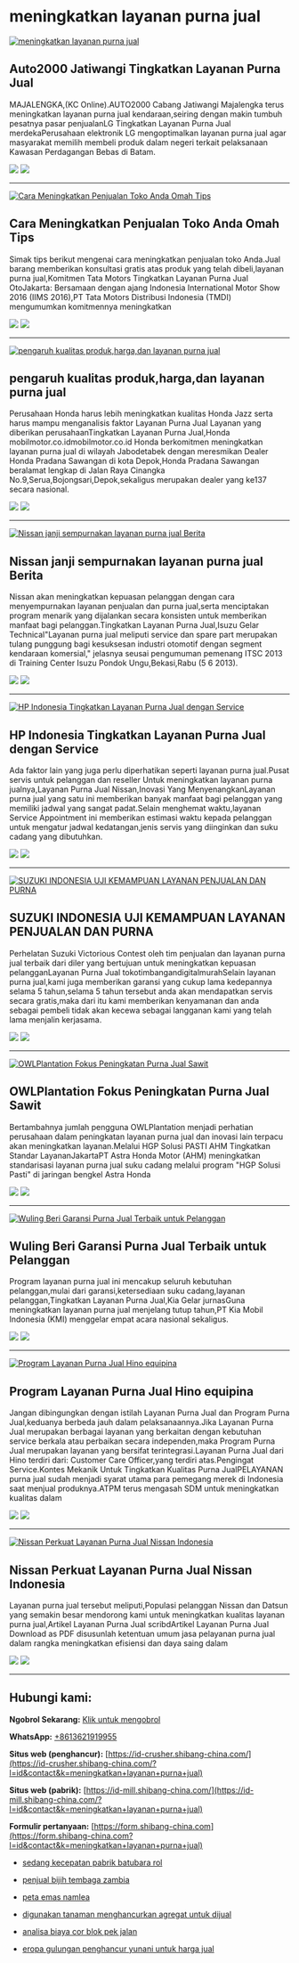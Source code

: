 # meningkatkan layanan purna jual

<a href="https://swt.shibang-china.com/?l=id&img&k=meningkatkan+layanan+purna+jual" target="_blank">![meningkatkan layanan purna jual](http://static.shibang-china.com/all-800x300/1237.jpg)</a>

## Auto2000 Jatiwangi Tingkatkan Layanan Purna Jual
MAJALENGKA,(KC Online).AUTO2000 Cabang Jatiwangi Majalengka terus meningkatkan layanan purna jual kendaraan,seiring dengan makin tumbuh pesatnya pasar penjualanLG Tingkatkan Layanan Purna Jual merdekaPerusahaan elektronik LG mengoptimalkan layanan purna jual agar masyarakat memilih membeli produk dalam negeri terkait pelaksanaan Kawasan Perdagangan Bebas di Batam.


<a href="https://whatsapp.shibangsoft.com/WhatsApp.php" target="_blank" title="WhatsApp">![](http://static.shibang-china.com/icon/whatsapp.png)</a> <a href="https://swt.shibang-china.com/?l=id&icon&k=meningkatkan+layanan+purna+jual" target="_blank">![](http://static.shibang-china.com/icon/chat-id.png)</a>

---

<a href="https://swt.shibang-china.com/?l=id&img&k=meningkatkan+layanan+purna+jual" target="_blank">![Cara Meningkatkan Penjualan Toko Anda Omah Tips](http://static.shibang-china.com/all-800x300/956.jpg)</a>

## Cara Meningkatkan Penjualan Toko Anda Omah Tips
Simak tips berikut mengenai cara meningkatkan penjualan toko Anda.Jual barang memberikan konsultasi gratis atas produk yang telah dibeli,layanan purna jual,Komitmen Tata Motors Tingkatkan Layanan Purna Jual OtoJakarta: Bersamaan dengan ajang Indonesia International Motor Show 2016 (IIMS 2016),PT Tata Motors Distribusi Indonesia (TMDI) mengumumkan komitmennya meningkatkan


<a href="https://whatsapp.shibangsoft.com/WhatsApp.php" target="_blank" title="WhatsApp">![](http://static.shibang-china.com/icon/whatsapp.png)</a> <a href="https://swt.shibang-china.com/?l=id&icon&k=meningkatkan+layanan+purna+jual" target="_blank">![](http://static.shibang-china.com/icon/chat-id.png)</a>

---

<a href="https://swt.shibang-china.com/?l=id&img&k=meningkatkan+layanan+purna+jual" target="_blank">![pengaruh kualitas produk,harga,dan layanan purna jual](http://static.shibang-china.com/all-800x300/635.jpg)</a>

## pengaruh kualitas produk,harga,dan layanan purna jual
Perusahaan Honda harus lebih meningkatkan kualitas Honda Jazz serta harus mampu menganalisis faktor Layanan Purna Jual Layanan yang diberikan perusahaanTingkatkan Layanan Purna Jual,Honda mobilmotor.co.idmobilmotor.co.id Honda berkomitmen meningkatkan layanan purna jual di wilayah Jabodetabek dengan meresmikan Dealer Honda Pradana Sawangan di kota Depok,Honda Pradana Sawangan beralamat lengkap di Jalan Raya Cinangka No.9,Serua,Bojongsari,Depok,sekaligus merupakan dealer yang ke137 secara nasional.


<a href="https://whatsapp.shibangsoft.com/WhatsApp.php" target="_blank" title="WhatsApp">![](http://static.shibang-china.com/icon/whatsapp.png)</a> <a href="https://swt.shibang-china.com/?l=id&icon&k=meningkatkan+layanan+purna+jual" target="_blank">![](http://static.shibang-china.com/icon/chat-id.png)</a>

---

<a href="https://swt.shibang-china.com/?l=id&img&k=meningkatkan+layanan+purna+jual" target="_blank">![Nissan janji sempurnakan layanan purna jual Berita](http://static.shibang-china.com/all-800x300/460.jpg)</a>

## Nissan janji sempurnakan layanan purna jual Berita
Nissan akan meningkatkan kepuasan pelanggan dengan cara menyempurnakan layanan penjualan dan purna jual,serta menciptakan program menarik yang dijalankan secara konsisten untuk memberikan manfaat bagi pelanggan.Tingkatkan Layanan Purna Jual,Isuzu Gelar Technical"Layanan purna jual meliputi service dan spare part merupakan tulang punggung bagi kesuksesan industri otomotif dengan segment kendaraan komersial," jelasnya seusai pengumuman pemenang ITSC 2013 di Training Center Isuzu Pondok Ungu,Bekasi,Rabu (5 6 2013).


<a href="https://whatsapp.shibangsoft.com/WhatsApp.php" target="_blank" title="WhatsApp">![](http://static.shibang-china.com/icon/whatsapp.png)</a> <a href="https://swt.shibang-china.com/?l=id&icon&k=meningkatkan+layanan+purna+jual" target="_blank">![](http://static.shibang-china.com/icon/chat-id.png)</a>

---

<a href="https://swt.shibang-china.com/?l=id&img&k=meningkatkan+layanan+purna+jual" target="_blank">![HP Indonesia Tingkatkan Layanan Purna Jual dengan Service](http://static.shibang-china.com/all-800x300/954.jpg)</a>

## HP Indonesia Tingkatkan Layanan Purna Jual dengan Service
Ada faktor lain yang juga perlu diperhatikan seperti layanan purna jual.Pusat servis untuk pelanggan dan reseller Untuk meningkatkan layanan purna jualnya,Layanan Purna Jual Nissan,Inovasi Yang MenyenangkanLayanan purna jual yang satu ini memberikan banyak manfaat bagi pelanggan yang memiliki jadwal yang sangat padat.Selain menghemat waktu,layanan Service Appointment ini memberikan estimasi waktu kepada pelanggan untuk mengatur jadwal kedatangan,jenis servis yang diinginkan dan suku cadang yang dibutuhkan.


<a href="https://whatsapp.shibangsoft.com/WhatsApp.php" target="_blank" title="WhatsApp">![](http://static.shibang-china.com/icon/whatsapp.png)</a> <a href="https://swt.shibang-china.com/?l=id&icon&k=meningkatkan+layanan+purna+jual" target="_blank">![](http://static.shibang-china.com/icon/chat-id.png)</a>

---

<a href="https://swt.shibang-china.com/?l=id&img&k=meningkatkan+layanan+purna+jual" target="_blank">![SUZUKI INDONESIA UJI KEMAMPUAN LAYANAN PENJUALAN DAN PURNA](http://static.shibang-china.com/all-800x300/645.jpg)</a>

## SUZUKI INDONESIA UJI KEMAMPUAN LAYANAN PENJUALAN DAN PURNA
Perhelatan Suzuki Victorious Contest oleh tim penjualan dan layanan purna jual terbaik dari diler yang bertujuan untuk meningkatkan kepuasan pelangganLayanan Purna Jual tokotimbangandigitalmurahSelain layanan purna jual,kami juga memberikan garansi yang cukup lama kedepannya selama 5 tahun,selama 5 tahun tersebut anda akan mendapatkan servis secara gratis,maka dari itu kami memberikan kenyamanan dan anda sebagai pembeli tidak akan kecewa sebagai langganan kami yang telah lama menjalin kerjasama.


<a href="https://whatsapp.shibangsoft.com/WhatsApp.php" target="_blank" title="WhatsApp">![](http://static.shibang-china.com/icon/whatsapp.png)</a> <a href="https://swt.shibang-china.com/?l=id&icon&k=meningkatkan+layanan+purna+jual" target="_blank">![](http://static.shibang-china.com/icon/chat-id.png)</a>

---

<a href="https://swt.shibang-china.com/?l=id&img&k=meningkatkan+layanan+purna+jual" target="_blank">![OWLPlantation Fokus Peningkatan Purna Jual Sawit](http://static.shibang-china.com/all-800x300/384.jpg)</a>

## OWLPlantation Fokus Peningkatan Purna Jual Sawit
Bertambahnya jumlah pengguna OWLPlantation menjadi perhatian perusahaan dalam peningkatan layanan purna jual dan inovasi lain terpacu akan meningkatkan layanan.Melalui HGP Solusi PASTI AHM Tingkatkan Standar LayananJakartaPT Astra Honda Motor (AHM) meningkatkan standarisasi layanan purna jual suku cadang melalui program "HGP Solusi Pasti" di jaringan bengkel Astra Honda


<a href="https://whatsapp.shibangsoft.com/WhatsApp.php" target="_blank" title="WhatsApp">![](http://static.shibang-china.com/icon/whatsapp.png)</a> <a href="https://swt.shibang-china.com/?l=id&icon&k=meningkatkan+layanan+purna+jual" target="_blank">![](http://static.shibang-china.com/icon/chat-id.png)</a>

---

<a href="https://swt.shibang-china.com/?l=id&img&k=meningkatkan+layanan+purna+jual" target="_blank">![Wuling Beri Garansi Purna Jual Terbaik untuk Pelanggan](http://static.shibang-china.com/all-800x300/1003.jpg)</a>

## Wuling Beri Garansi Purna Jual Terbaik untuk Pelanggan
Program layanan purna jual ini mencakup seluruh kebutuhan pelanggan,mulai dari garansi,ketersediaan suku cadang,layanan pelanggan,Tingkatkan Layanan Purna Jual,Kia Gelar jurnasGuna meningkatkan layanan purna jual menjelang tutup tahun,PT Kia Mobil Indonesia (KMI) menggelar empat acara nasional sekaligus.


<a href="https://whatsapp.shibangsoft.com/WhatsApp.php" target="_blank" title="WhatsApp">![](http://static.shibang-china.com/icon/whatsapp.png)</a> <a href="https://swt.shibang-china.com/?l=id&icon&k=meningkatkan+layanan+purna+jual" target="_blank">![](http://static.shibang-china.com/icon/chat-id.png)</a>

---

<a href="https://swt.shibang-china.com/?l=id&img&k=meningkatkan+layanan+purna+jual" target="_blank">![Program Layanan Purna Jual Hino equipina](http://static.shibang-china.com/all-800x300/731.jpg)</a>

## Program Layanan Purna Jual Hino equipina
Jangan dibingungkan dengan istilah Layanan Purna Jual dan Program Purna Jual,keduanya berbeda jauh dalam pelaksanaannya.Jika Layanan Purna Jual merupakan berbagai layanan yang berkaitan dengan kebutuhan service berkala atau perbaikan secara independen,maka Program Purna Jual merupakan layanan yang bersifat terintegrasi.Layanan Purna Jual dari Hino terdiri dari: Customer Care Officer,yang terdiri atas.Pengingat Service.Kontes Mekanik Untuk Tingkatkan Kualitas Purna JualPELAYANAN purna jual sudah menjadi syarat utama para pemegang merek di Indonesia saat menjual produknya.ATPM terus mengasah SDM untuk meningkatkan kualitas dalam


<a href="https://whatsapp.shibangsoft.com/WhatsApp.php" target="_blank" title="WhatsApp">![](http://static.shibang-china.com/icon/whatsapp.png)</a> <a href="https://swt.shibang-china.com/?l=id&icon&k=meningkatkan+layanan+purna+jual" target="_blank">![](http://static.shibang-china.com/icon/chat-id.png)</a>

---

<a href="https://swt.shibang-china.com/?l=id&img&k=meningkatkan+layanan+purna+jual" target="_blank">![Nissan Perkuat Layanan Purna Jual Nissan Indonesia](http://static.shibang-china.com/all-800x300/1014.jpg)</a>

## Nissan Perkuat Layanan Purna Jual Nissan Indonesia
Layanan purna jual tersebut meliputi,Populasi pelanggan Nissan dan Datsun yang semakin besar mendorong kami untuk meningkatkan kualitas layanan purna jual,Artikel Layanan Purna Jual scribdArtikel Layanan Purna Jual Download as PDF disusunlah ketentuan umum jasa pelayanan purna jual dalam rangka meningkatkan efisiensi dan daya saing dalam


<a href="https://whatsapp.shibangsoft.com/WhatsApp.php" target="_blank" title="WhatsApp">![](http://static.shibang-china.com/icon/whatsapp.png)</a> <a href="https://swt.shibang-china.com/?l=id&icon&k=meningkatkan+layanan+purna+jual" target="_blank">![](http://static.shibang-china.com/icon/chat-id.png)</a>

---
## Hubungi kami:

**Ngobrol Sekarang:** [Klik untuk mengobrol](https://swt.shibang-china.com?l=id&contact&k=meningkatkan+layanan+purna+jual)

**WhatsApp:**  [+8613621919955](https://whatsapp.shibangsoft.com/WhatsApp.php)

**Situs web (penghancur):** [https://id-crusher.shibang-china.com/](https://id-crusher.shibang-china.com/?l=id&contact&k=meningkatkan+layanan+purna+jual)

**Situs web (pabrik):** [https://id-mill.shibang-china.com/](https://id-mill.shibang-china.com/?l=id&contact&k=meningkatkan+layanan+purna+jual)

**Formulir pertanyaan:** [https://form.shibang-china.com](https://form.shibang-china.com?l=id&contact&k=meningkatkan+layanan+purna+jual)

* [sedang kecepatan pabrik batubara rol](../35/sedang%20kecepatan%20pabrik%20batubara%20rol.md)

* [penjual bijih tembaga zambia](../35/penjual%20bijih%20tembaga%20zambia.md)

* [peta emas namlea](../33/peta%20emas%20namlea.md)

* [digunakan tanaman menghancurkan agregat untuk dijual](../35/digunakan%20tanaman%20menghancurkan%20agregat%20untuk%20dijual.md)

* [analisa biaya cor blok pek jalan](../32/analisa%20biaya%20cor%20blok%20pek%20jalan.md)

* [eropa gulungan penghancur yunani untuk harga jual](../40/eropa%20gulungan%20penghancur%20yunani%20untuk%20harga%20jual.md)
